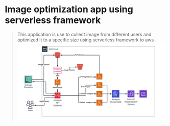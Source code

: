 # Image optimization app using serverless framework

> This application is use to collect image from different users and optimized it to a specific size using serverless framework to aws
> ![](./readmeassets/network.png)
